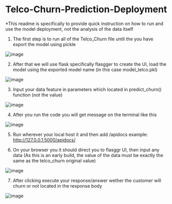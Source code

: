 # Telco-Churn-Prediction-Deployment

*This readme is specifically to provide quick instruction on how to run and use the model deployment, not the analysis of the data itself

1. The first step is to run all of the Telco_Churn file until the you have export the model using pickle

![image](https://user-images.githubusercontent.com/78836385/125919382-34abbcd3-5d69-43a3-989d-c87cc47d2f39.png)

2. After that we will use flask specifically flasgger to create the UI, load the model using the exported model name (in this case model_telco.pkl)

![image](https://user-images.githubusercontent.com/78836385/125919893-b3b0b78c-b32a-403f-ba50-2344a9c8d2e9.png)

3. Input your data feature in parameters which located in predict_churn() function (not the value)

![image](https://user-images.githubusercontent.com/78836385/125920557-ab3fae9f-690d-4614-bf70-260cc49c90c2.png)

4. After you run the code you will get message on the terminal like this

![image](https://user-images.githubusercontent.com/78836385/125921643-c2eed22f-1257-4edd-bf93-cbb7dc2ed470.png)

5. Run wherever your local host it and then add /apidocs
example: http://127.0.0.1:5000/apidocs/

6. On your browser you it should direct you to flasggr UI, then input any data (As this is an early build, the value of the data must be exactly the same as the telco_churn original value)

![image](https://user-images.githubusercontent.com/78836385/125922092-da9e89e3-42e6-4c28-b575-07413d3e1159.png)

7. After clicking execute your response/answer wether the customer will churn or not located in the response body

![image](https://user-images.githubusercontent.com/78836385/125922483-faa5ba6e-53c1-443e-8ad6-87701ab3e72c.png)

